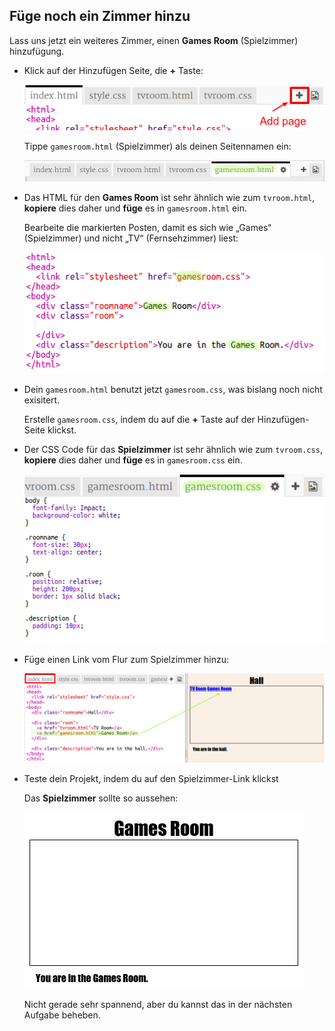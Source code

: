 ## Füge noch ein Zimmer hinzu

Lass uns jetzt ein weiteres Zimmer, einen __Games Room__ (Spielzimmer) hinzufügung. 

+ Klick auf der Hinzufügen Seite, die __+__ Taste:

	![screenshot](images/rooms-add-page.png)

	Tippe `gamesroom.html` (Spielzimmer) als deinen Seitennamen ein:

  	![screenshot](images/rooms-games-html.png)

+ Das HTML für den __Games Room__ ist sehr ähnlich wie zum `tvroom.html`, __kopiere__ dies daher und __füge__ es in `gamesroom.html` ein.
	
	Bearbeite die markierten Posten, damit es sich wie „Games“ (Spielzimmer) und nicht „TV“ (Fernsehzimmer) liest:

	![screenshot](images/rooms-games-html2.png)	

+ Dein `gamesroom.html` benutzt jetzt `gamesroom.css`, was bislang noch nicht exisitert. 

	Erstelle `gamesroom.css`, indem du auf die __+__ Taste auf der Hinzufügen-Seite klickst. 


+ Der CSS Code für das __Spielzimmer__ ist sehr ähnlich wie zum `tvroom.css`, __kopiere__ dies daher und __füge__ es in `gamesroom.css` ein.

	![screenshot](images/rooms-add-games-css.png)

+ Füge einen Link vom Flur zum Spielzimmer hinzu:

	![screenshot](images/rooms-hall-games.png)

+ Teste dein Projekt, indem du auf den Spielzimmer-Link klickst

	Das __Spielzimmer__ sollte so aussehen:

	![screenshot](images/rooms-games-before.png)

	Nicht gerade sehr spannend, aber du kannst das in der nächsten Aufgabe beheben. 


